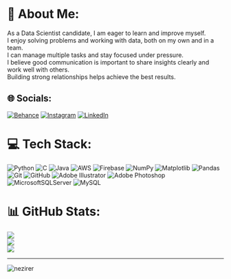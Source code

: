 # 💫 About Me:
As a Data Scientist candidate, I am eager to learn and improve myself. <br>I enjoy solving problems and working with data, both on my own and in a team. <br>I can manage multiple tasks and stay focused under pressure.<br>I believe good communication is important to share insights clearly and work well with others. <br>Building strong relationships helps achieve the best results.


## 🌐 Socials:
[![Behance](https://img.shields.io/badge/Behance-1769ff?logo=behance&logoColor=white)](https://behance.net/nezirerdinc) [![Instagram](https://img.shields.io/badge/Instagram-%23E4405F.svg?logo=Instagram&logoColor=white)](https://instagram.com/nezirer) [![LinkedIn](https://img.shields.io/badge/LinkedIn-%230077B5.svg?logo=linkedin&logoColor=white)](https://linkedin.com/in/nezir-erdinc) 

# 💻 Tech Stack:
![Python](https://img.shields.io/badge/python-3670A0?style=flat&logo=python&logoColor=ffdd54) ![C](https://img.shields.io/badge/c-%2300599C.svg?style=flat&logo=c&logoColor=white) ![Java](https://img.shields.io/badge/java-%23ED8B00.svg?style=flat&logo=openjdk&logoColor=white) ![AWS](https://img.shields.io/badge/AWS-%23FF9900.svg?style=flat&logo=amazon-aws&logoColor=white) ![Firebase](https://img.shields.io/badge/firebase-%23039BE5.svg?style=flat&logo=firebase) ![NumPy](https://img.shields.io/badge/numpy-%23013243.svg?style=flat&logo=numpy&logoColor=white) ![Matplotlib](https://img.shields.io/badge/Matplotlib-%23ffffff.svg?style=flat&logo=Matplotlib&logoColor=black) ![Pandas](https://img.shields.io/badge/pandas-%23150458.svg?style=flat&logo=pandas&logoColor=white) ![Git](https://img.shields.io/badge/git-%23F05033.svg?style=flat&logo=git&logoColor=white) ![GitHub](https://img.shields.io/badge/github-%23121011.svg?style=flat&logo=github&logoColor=white) ![Adobe Illustrator](https://img.shields.io/badge/adobe%20illustrator-%23FF9A00.svg?style=flat&logo=adobe%20illustrator&logoColor=white) ![Adobe Photoshop](https://img.shields.io/badge/adobe%20photoshop-%2331A8FF.svg?style=flat&logo=adobe%20photoshop&logoColor=white) ![MicrosoftSQLServer](https://img.shields.io/badge/Microsoft%20SQL%20Server-CC2927?style=flat&logo=microsoft%20sql%20server&logoColor=white) ![MySQL](https://img.shields.io/badge/mysql-4479A1.svg?style=flat&logo=mysql&logoColor=white)
# 📊 GitHub Stats:
![](https://github-readme-stats.vercel.app/api?username=nezirer&theme=dark&hide_border=true&include_all_commits=true&count_private=false)<br/>
![](https://github-readme-streak-stats.herokuapp.com/?user=nezirer&theme=dark&hide_border=true)<br/>
![](https://github-readme-stats.vercel.app/api/top-langs/?username=nezirer&theme=dark&hide_border=true&include_all_commits=true&count_private=false&layout=compact)

---
<p align="left"> <img src="https://komarev.com/ghpvc/?username=nezirer&label=Profile%20views&color=0e75b6&style=flat" alt="nezirer" /> </p>



<!-- Proudly created with GPRM ( https://gprm.itsvg.in ) -->
